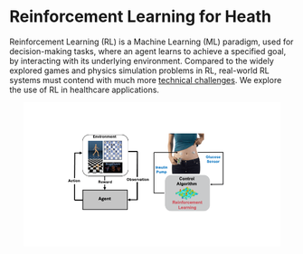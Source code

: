 # Reinforcement Learning for Heath 

Reinforcement Learning (RL) is a Machine Learning (ML) paradigm, used for decision-making tasks, where an agent learns to achieve a specified goal, by interacting with its underlying environment. Compared to the widely explored games and physics simulation problems in RL, real-world RL systems must contend with much more [technical challenges](https://github.com/google-research/realworldrl_suite). We explore the use of RL in healthcare applications.

<p align="center">
<img src="img/intro.gif" width="90%" alt="RL">
</p>





